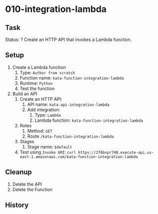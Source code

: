 # 010-integration-lambda

## Task
Status: ?
Create an HTTP API that invokes a Lambda function.

## Setup
1. Create a Lambda function
    1. Type: `Author from scratch`
    2. Function name: `kata-function-integration-lambda`
    3. Runtime: `Python`
    4. Test the function
2. Build an API
    1. Create an HTTP API:
        1. API name: `kata-api-integration-lambda`
        2. Add integration: 
            1. Type: `Lambda`
            2. Lambda function: `kata-function-integration-lambda`
    2. Rotes
        1. Method: `GET`
        2. Route `/kata-function-integration-lambda`
    3. Stages
        1. Stage name: `$default`
    4. Test using `Invoke URI`: `curl https://2f6bxpr740.execute-api.us-east-1.amazonaws.com/kata-function-integration-lambda`

## Cleanup
1. Delete the API
2. Delete the Function

## History
